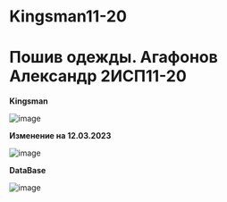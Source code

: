 # Kingsman11-20


<h1> Пошив одежды. Агафонов Александр 2ИСП11-20 </h1>


<b> Kingsman </b>

![image](https://user-images.githubusercontent.com/93195326/224111618-68f7e7d6-900c-48fc-8f4e-6750ec792f53.png)


<b> Изменение на 12.03.2023 </b>


![image](https://user-images.githubusercontent.com/93195326/224715321-120d0109-f5b0-4f35-a006-712b08170eea.png)


<b> DataBase </b>


![image](https://user-images.githubusercontent.com/93195326/224431785-d348169a-16a2-462f-948e-85822da5b6f3.png)
